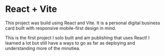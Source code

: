 # React + Vite

This project was build using React and Vite. It is a personal digital business card built with responsive mobile-first design in mind.

This is the first project I solo built and am publishing that uses React! I learned a lot but still have a ways to go as far as deploying and understanding more of the minutiea.
